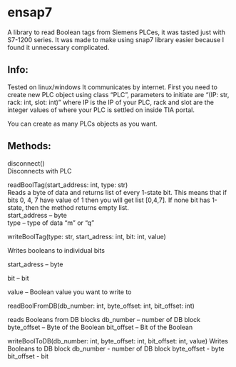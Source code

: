# ensap7
A library to read Boolean tags from Siemens PLCes, it was tasted just with S7-1200 series. 
It was made to make using snap7 library easier because I found it unnecessary complicated. 

## Info: 
Tested on linux/windows 
It communicates by internet. 
First you need to create new PLC object using class “PLC”, parameters to initiate are 
“(IP: str, rack: int, slot: int)” where IP is the IP of your PLC, rack and slot are the integer values of where your PLC is settled on inside TIA portal.

You can create as many PLCs objects as you want. 

## Methods:
disconnect()  
Disconnects with PLC 

readBoolTag(start_address: int, type: str)  
Reads a byte of data and returns list of every 1-state bit. This means that if bits 0, 4, 7 have value of 1 then you will get list [0,4,7]. If none bit has 1-state, then the method returns empty list.  
start_address – byte    
type – type of data “m” or “q”    

writeBoolTag(type: str, start_adress: int, bit: int, value) 

Writes booleans to individual bits

start_adress – byte 

bit – bit  

value – Boolean value you want to write to 

readBoolFromDB(db_number: int, byte_offset: int, bit_offset: int) 

reads Booleans from DB blocks 
db_number – number of DB block
byte_offset – Byte of the Boolean 
bit_offset – Bit of the Boolean 

writeBoolToDB(db_number: int, byte_offset: int, bit_offset: int, value)
Writes Booleans to DB block
db_number - number of DB block
byte_offset - byte
bit_offset - bit 
